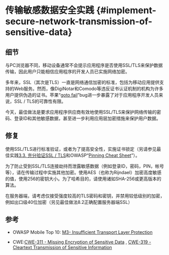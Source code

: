 # 传输敏感数据安全实践 {#implement-secure-network-transmission-of-sensitive-data}

## 细节

与PC浏览器不同，移动设备通常不会提示应用程序是否使用SSL/TLS来保护数据传输，因此用户只能相信应用程序的开发人员已实施网络加密。

多年来，SSL（其次是TLS）一直是网络通信加密的标准，包括为移动应用提供支持的Web服务。然而，像DigiNotar和Comodo等违反证书认证机制的机构为许多用户提供伪造的证书。苹果“[goto fail](https://avandeursen.com/2014/02/22/gotofail-security/)”bug进一步暴露了对于应用程序开发人员来说，SSL / TLS的可靠性有限。

今天，最佳做法是要求应用程序供应商有效地使用SSL/TLS来保护网络传输的密码、登录ID和其他敏感数据，甚至进一步利用应用层加密措施来保护用户数据。

## 修复

使用SSL/TLS进行标准验证，或者为了提高安全性，实施证书锁定（另请参见最佳实践[3.3. 充分验证SSL / TLS](/handling-sensitive-data/3.3.-fully-validate-ssltls.md)和OWASP“[Pinning Cheat Sheet](https://www.owasp.org/index.php/Pinning_Cheat_Sheet)”）。

为了防止受到SSL/TLS连接劫持而泄露敏感数据（例如登录ID，密码，PIN，帐号等），请在传输过程中实施其他加密。使用AES（也称为Rijndael）加密高度敏感的值，使用256的密钥大小。为了哈希目的，请使用诸如SHA-256或更高版本的算法。

在服务器端，请考虑仅接受强度较高的TLS密码和密钥，并禁用较低级别的加密，例如出口级40位加密（另见最佳做法8.2正确配置服务器端SSL）

## 参考

* OWASP Mobile Top 10: [M3- Insufficient Transport Layer Protection](https://www.owasp.org/index.php/Mobile_Top_10_2014-M3)

* CWE:[CWE-311 - Missing Encryption of Sensitive Data](https://cwe.mitre.org/data/definitions/311.html) , [CWE-319 - Cleartext Transmission of Sensitive Information](https://cwe.mitre.org/data/definitions/319.html)



